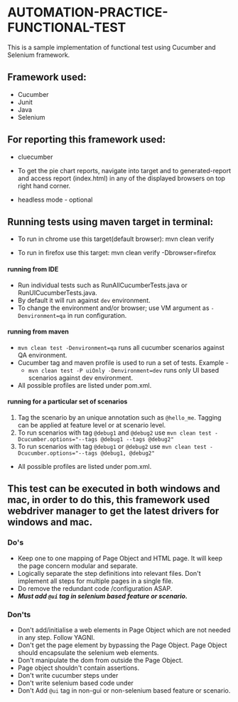 # AUTOMATION-PRACTICE-FUNCTIONAL-TEST

This is a sample implementation of functional test using Cucumber and Selenium framework.

## Framework used:
* Cucumber
* Junit
* Java
* Selenium

## For reporting this framework used:
* cluecumber

* To get the pie chart reports, navigate into target and to generated-report and access report (index.html) in any of the displayed browsers on top right hand corner.

* headless mode - optional

## Running tests using maven target in terminal:

* To run in chrome use this target(default browser):  mvn clean verify

* To run in firefox use this target: mvn clean verify -Dbrowser=firefox

#### running from IDE
* Run individual tests such as RunAllCucumberTests.java or RunUICucumberTests.java.
* By default it will run against `dev` environment.
* To change the environment and/or browser; use VM argument as `-Denvironment=qa` in run configuration.

#### running from maven
* `mvn clean test -Denvironment=qa` runs all cucumber scenarios against QA environment.
* Cucumber tag and maven profile is used to run a set of tests. Example -
  * `mvn clean test -P uiOnly -Denvironment=dev` runs only UI based scenarios against dev environment.
* All possible profiles are listed under pom.xml.

#### running for a particular set of scenarios
1. Tag the scenario by an unique annotation such as `@hello_me`. Tagging can be applied at feature level or at scenario level.
2. To run scenarios with tag `@debug1` and `@debug2` use `mvn clean test -Dcucumber.options="--tags @debug1 --tags @debug2"`
3. To run scenarios with tag `@debug1` or `@debug2` use `mvn clean test -Dcucumber.options="--tags @debug1, @debug2"`


* All possible profiles are listed under pom.xml.

## This test can be executed in both windows and mac, in order to do this, this framework used webdriver manager to get the latest drivers for windows and mac.


### Do's
* Keep one to one mapping of Page Object and HTML page. It will keep the page concern modular and separate.
* Logically separate the step definitions into relevant files. Don't implement all steps for multiple pages in a single file.
* Do remove the redundant code /configuration ASAP.
* ***Must add `@ui` tag in selenium based feature or scenario.***

### Don'ts
* Don't add/initialise a web elements in Page Object which are not needed in any step. Follow YAGNI.
* Don't get the page element by bypassing the Page Object. Page Object should encapsulate the selenium web elements.
* Don't manipulate the dom from outside the Page Object.
* Page object shouldn't contain assertions.
* Don't write cucumber steps under
* Don't write selenium based code under
* Don't Add `@ui` tag in non-gui or non-selenium based feature or scenario.













